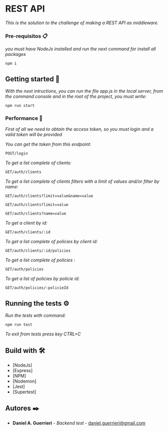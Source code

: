 
# REST API

_This is the solution to the challenge of making a REST API as middleware._


### Pre-requisitos 📋

_you must have NodeJs installed and run the next command for install all packages_

```
npm i
```


## Getting started 🚀

_With the next intructions, you can run the file app.js in the local server, from the command console and in the root of the project, you must write:_

```
npm run start
```



### Performance 🔧

_First of all we need to obtain the access token, so you must login and a valid token will be provided_

_You can get the token from this endpoint:_

```
POST/login
```

_To get a list complete of clients:_

```
GET/auth/clients
```

_To get a list complete of clients filters with a limit of values and/or filter by name:_

```
GET/auth/clients?limit=value&name=value
```

```
GET/auth/clients?limit=value
```

```
GET/auth/clients?name=value
```

_To get a client by id:_

```
GET/auth/clients/:id
```

_To get a list complete of policies by client id:_

```
GET/auth/clients/:id/policies
```

_To get a list complete of policies :_
```
GET/auth/policies
```

_To get a list of policies by policie id:_

```
GET/auth/policies/:policieId
```


## Running the tests ⚙️

_Run the tests with command:_

```
npm run test
```

_To exit from tests press key CTRL+C_



## Build with 🛠️

* [NodeJs]
* [Express]
* [NPM]
* [Nodemon]
* [Jest]
* [Supertest]


## Autores ✒️

* **Daniel A. Guerrieri** - *Backend test* - [daniel.guerrieri@gmail.com](https://github.com/DanielAlejandroGuerrieri)



